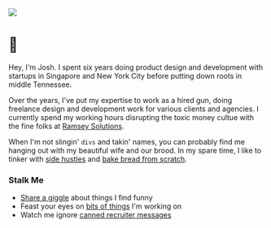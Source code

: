 ![](https://media2.giphy.com/media/4KLv24CPUoZ0I/giphy.gif?cid=ecf05e47ad9b96ccf2d493a475797b0637fd4007545195bb&rid=giphy.gif)

# 👋 
Hey, I'm Josh. I spent six years doing product design and development with startups in Singapore and New York City before putting down roots in middle Tennessee.

Over the years, I've put my expertise to work as a hired gun, doing freelance design and development work for various clients and agencies. I currently spend my working hours disrupting the toxic money cultue with the fine folks at [Ramsey Solutions](https://www.ramseyinhouse.com).

When I'm not slingin' `divs` and takin' names, you can probably find me hanging out with my beautiful wife and our brood. In my spare time, I like to tinker with [side hustles](https://www.zendstation.com) and [bake bread from scratch](https://www.instagram.com/the_cheeky_baker).

### Stalk Me
- [Share a giggle](https://www.twitter.com/joshkennedy) about things I find funny
- Feast your eyes on [bits of things](https://www.dibbble.com/joshkennedy) I'm working on
- Watch me ignore [canned recruiter messages](https://www.linkedin.com/in/joshkennedy/)
